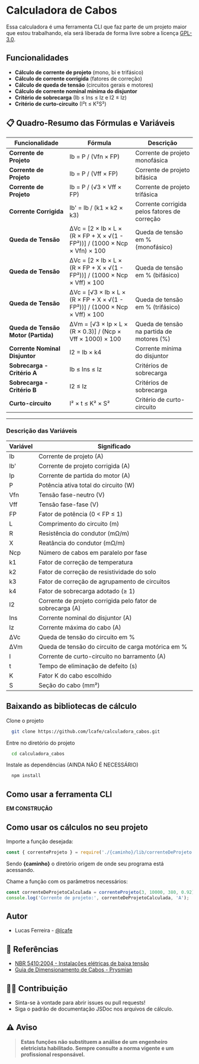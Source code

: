 
# Calculadora de Cabos

Essa calculadora é uma ferramenta CLI que faz parte de um projeto maior que estou trabalhando, ela será liberada de forma livre sobre a licença [GPL-3.0](https://github.com/lcafe/calculadora_cabos/tree/main?tab=GPL-3.0-1-ov-file#readme).






## Funcionalidades

- **Cálculo de corrente de projeto** (mono, bi e trifásico)
- **Cálculo de corrente corrigida** (fatores de correção)
- **Cálculo de queda de tensão** (circuitos gerais e motores)
- **Cálculo de corrente nominal mínima do disjuntor**
- **Critério de sobrecarga** (Ib ≤ Ins ≤ Iz e I2 ≤ Iz)
- **Critério de curto-circuito** (I²t ≤ K²S²)


## 📋 Quadro-Resumo das Fórmulas e Variáveis

| **Funcionalidade**                | **Fórmula**                                                                                      | **Descrição**                                      |
|------------------------------------|--------------------------------------------------------------------------------------------------|----------------------------------------------------|
| **Corrente de Projeto**           | Ib = P / (Vfn × FP)                       | Corrente de projeto monofásica         |
| **Corrente de Projeto**           | Ib = P / (Vff × FP)                       | Corrente de projeto bifásica      |
| **Corrente de Projeto**           |  Ib = P / (√3 × Vff × FP)                      | Corrente de projeto trifásica         |
| **Corrente Corrigida**            | Ib' = Ib / (k1 × k2 × k3)                                                                        | Corrente corrigida pelos fatores de correção       |
| **Queda de Tensão**               | ΔVc = [2 × Ib × L × (R × FP + X × √(1 - FP²))] / (1000 × Ncp × Vfn) × 100 | Queda de tensão em % (monofásico)               |
| **Queda de Tensão**               | ΔVc = [2 × Ib × L × (R × FP + X × √(1 - FP²))] / (1000 × Ncp × Vff) × 100 | Queda de tensão em % (bifásico)                |
| **Queda de Tensão**        | ΔVc = [√3 × Ib × L × (R × FP + X × √(1 - FP²))] / (1000 × Ncp × Vff) × 100 | Queda de tensão em % (trifásico)                |
| **Queda de Tensão Motor (Partida)**| ΔVm = [√3 × Ip × L × (R × 0.3)] / (Ncp × Vff × 1000) × 100                                      | Queda de tensão na partida de motores (%)          |
| **Corrente Nominal Disjuntor**    | I2 = Ib × k4                                                           | Corrente mínima do disjuntor                       |
| **Sobrecarga - Critério A**                    | Ib ≤ Ins ≤ Iz                              | Critérios de sobrecarga                           
| **Sobrecarga - Critério B**                    |  I2 ≤ Iz                                                                       | Critérios de sobrecarga                            |
| **Curto-circuito**                | I² × t ≤ K² × S²                                                                                 | Critério de curto-circuito                         |

---

### **Descrição das Variáveis**

| **Variável** | **Significado**                                      |
|--------------|------------------------------------------------------|
| Ib           | Corrente de projeto (A)                              |
| Ib'          | Corrente de projeto corrigida (A)                    |
| Ip           | Corrente de partida do motor (A)                     |
| P            | Potência ativa total do circuito (W)                 |
| Vfn          | Tensão fase-neutro (V)                               |
| Vff          | Tensão fase-fase (V)                                 |
| FP           | Fator de potência (0 < FP ≤ 1)                       |
| L            | Comprimento do circuito (m)                          |
| R            | Resistência do condutor (mΩ/m)                       |
| X            | Reatância do condutor (mΩ/m)                         |
| Ncp          | Número de cabos em paralelo por fase                 |
| k1           | Fator de correção de temperatura                     |
| k2           | Fator de correção de resistividade do solo           |
| k3           | Fator de correção de agrupamento de circuitos        |
| k4           | Fator de sobrecarga adotado (≥ 1)                    |
| I2           | Corrente de projeto corrigida pelo fator de sobrecarga (A) |
| Ins          | Corrente nominal do disjuntor (A)                    |
| Iz           | Corrente máxima do cabo (A)                          |
| ΔVc          | Queda de tensão do circuito em %                     |
| ΔVm          | Queda de tensão do circuito de carga motórica em %   |
| I            | Corrente de curto-circuito no barramento (A)         |
| t            | Tempo de eliminação de defeito (s)                   |
| K            | Fator K do cabo escolhido                            |
| S            | Seção do cabo (mm²)                                  |

## Baixando as bibliotecas de cálculo

Clone o projeto

```bash
  git clone https://github.com/lcafe/calculadora_cabos.git
```

Entre no diretório do projeto

```bash
  cd calculadora_cabos
```

Instale as dependências (AINDA NÃO É NECESSÁRIO)

```bash
  npm install
```

## Como usar a ferramenta CLI

**EM CONSTRUÇÃO**

##  Como usar os cálculos no seu projeto

Importe a função desejada:

```javascript
const { correnteProjeto } = require('./{caminho}/lib/correnteDeProjeto');
```

Sendo **{caminho}** o diretório origem de onde seu programa está acessando. 

Chame a função com os parâmetros necessários:

```javascript
const correnteDeProjetoCalculada = correnteProjeto(3, 10000, 380, 0.92); // trifásico
console.log('Corrente de projeto:', correnteDeProjetoCalculada, 'A');
```

## Autor

- Lucas Ferreira - [@lcafe](https://github.com/lcafe)

## 📖 Referências

- [NBR 5410:2004 - Instalações elétricas de baixa tensão](https://www.abntcatalogo.com.br/pnm.aspx?Q=bWl2M29BSEtyWlZnaVBRRUc5c3lMUG55YTloZUxBSWp6N2VWbUY1SUYxQT0=)
- [Guia de Dimensionamento de Cabos - Prysmian](https://br.prysmian.com/sites/default/files/atoms/files/Guia_de_Dimensionamento-Baixa_Tensao_Rev9.pdf)

## 👨‍💻 Contribuição

- Sinta-se à vontade para abrir issues ou pull requests!
- Siga o padrão de documentação JSDoc nos arquivos de cálculo.

## ⚠️ Aviso

> **Estas funções não substituem a análise de um engenheiro eletricista habilitado. Sempre consulte a norma vigente e um profissional responsável.**

